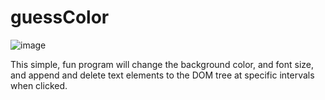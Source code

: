 # guessColor
![image](https://user-images.githubusercontent.com/61493052/208414712-29f327b7-c1ab-4c51-868d-aa763b60ba6a.png)

This simple, fun program will change the background color, and font size, and 
append and delete text elements to the DOM tree at specific intervals when clicked.
